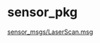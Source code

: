 # sensor_pkg

[sensor_msgs/LaserScan.msg](http://docs.ros.org/melodic/api/sensor_msgs/html/msg/LaserScan.html)
